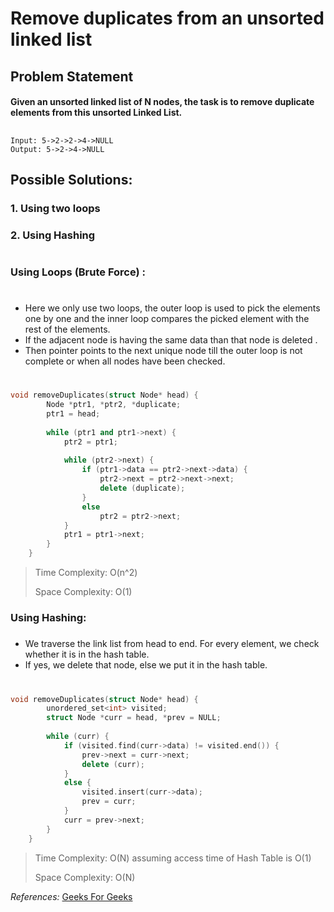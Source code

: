 # Remove duplicates from an unsorted linked list

## Problem Statement
#### Given an unsorted linked list of N nodes, the task is to remove duplicate elements from this unsorted Linked List.

##
```For Example: 
Input: 5->2->2->4->NULL
Output: 5->2->4->NULL
```

## Possible Solutions:
### 1. Using two loops
### 2. Using Hashing
#
### Using Loops (Brute Force) :
#

* Here we only use two loops, the outer loop is used to pick the elements one by one and the inner loop compares the picked element with the rest of the elements.
* If the adjacent node is having the same data than that node is deleted .
* Then pointer points to the next unique node till the outer loop is not complete or when all nodes have been checked.

#

```c++
void removeDuplicates(struct Node* head) {
        Node *ptr1, *ptr2, *duplicate;
        ptr1 = head;
     
        while (ptr1 and ptr1->next) {
            ptr2 = ptr1;
            
            while (ptr2->next) {
                if (ptr1->data == ptr2->next->data) {
                    ptr2->next = ptr2->next->next;
                    delete (duplicate);
                }
                else 
                    ptr2 = ptr2->next;
            }
            ptr1 = ptr1->next;
        }
    }
```
> Time Complexity: O(n^2)
> 
> Space Complexity: O(1)

### Using Hashing:
#####
* We traverse the link list from head to end. For every element, we check whether it is in the hash table.
* If yes, we delete that node, else we put it in the hash table. 
#
```c++
void removeDuplicates(struct Node* head) {
        unordered_set<int> visited;
        struct Node *curr = head, *prev = NULL;
        
        while (curr) {
            if (visited.find(curr->data) != visited.end()) {
                prev->next = curr->next;
                delete (curr);
            }
            else {
                visited.insert(curr->data);
                prev = curr;
            }
            curr = prev->next;
        }
    } 
```
> Time Complexity: O(N) assuming access time of Hash Table is O(1)
> 
> Space Complexity: O(N)

_References:_
[Geeks For Geeks](https://practice.geeksforgeeks.org/problems/remove-duplicates-from-an-unsorted-linked-list/1)
    




